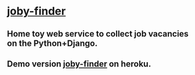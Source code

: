 # [joby-finder](https://joby-finder.herokuapp.com)
## Home toy web service to collect job vacancies on the Python+Django.
## Demo version [joby-finder](https://joby-finder.herokuapp.com) on heroku.

